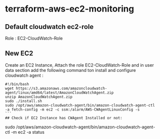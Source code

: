 # terraform-aws-ec2-monitoring
## Default cloudwatch ec2-role
Role : EC2-CloudWatch-Role
## New EC2
Create an EC2 Instance, Attach the role  EC2-CloudWatch-Role and in user data section add the following command ton install and configure cloudwatch agent :

````
#!/bin/bash
wget https://s3.amazonaws.com/amazoncloudwatch-agent/linux/amd64/latest/AmazonCloudWatchAgent.zip
unzip AmazonCloudWatchAgent.zip
sudo ./install.sh
sudo /opt/aws/amazon-cloudwatch-agent/bin/amazon-cloudwatch-agent-ctl -a fetch-config -m ec2 -c ssm:/alarm/AWS-CWAgentLinuxConfig -s
```
## Check if EC2 Instance has CWAgent Installed or not:
````
sudo /opt/aws/amazon-cloudwatch-agent/bin/amazon-cloudwatch-agent-ctl -m ec2 -a status
```